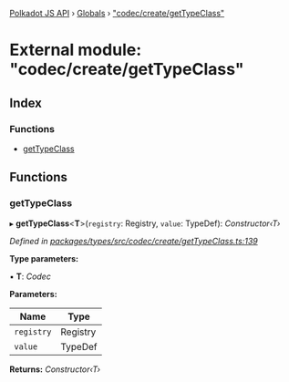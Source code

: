 [Polkadot JS API](../README.md) › [Globals](../globals.md) › ["codec/create/getTypeClass"](_codec_create_gettypeclass_.md)

# External module: "codec/create/getTypeClass"

## Index

### Functions

* [getTypeClass](_codec_create_gettypeclass_.md#gettypeclass)

## Functions

###  getTypeClass

▸ **getTypeClass**<**T**>(`registry`: Registry, `value`: TypeDef): *Constructor‹T›*

*Defined in [packages/types/src/codec/create/getTypeClass.ts:139](https://github.com/polkadot-js/api/blob/9e29e89baf/packages/types/src/codec/create/getTypeClass.ts#L139)*

**Type parameters:**

▪ **T**: *Codec*

**Parameters:**

Name | Type |
------ | ------ |
`registry` | Registry |
`value` | TypeDef |

**Returns:** *Constructor‹T›*
